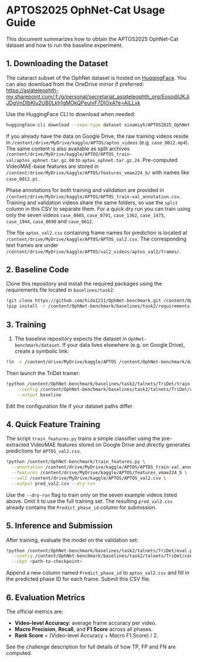 # APTOS2025 OphNet-Cat Usage Guide

This document summarizes how to obtain the APTOS2025 OphNet-Cat dataset and how to run the baseline experiment.

## 1. Downloading the Dataset

The cataract subset of the OphNet dataset is hosted on [HuggingFace](https://huggingface.co/datasets/xioamiyh/APTOS2025_OphNet-Cat). You can also download from the OneDrive mirror if preferred:
<https://asiateleophth-my.sharepoint.com/:f:/g/personal/secretariat_asiateleophth_org/EosodiUKJjJDgVnDlbKlu2UB0Lkh1gMOkQPeulvF7DlOxA?e=AILLxk>

Use the HuggingFace CLI to download when needed:
```bash
huggingface-cli download --repo-type dataset xioamiyh/APTOS2025_OphNet-Cat --local-dir ./APTOS2025_OphNet-Cat
```

If you already have the data on Google Drive, the raw training videos reside in
`/content/drive/MyDrive/kaggle/APTOS/aptos_videos` (e.g.
`case_0012.mp4`).  The same content is also available as split archives
`/content/drive/MyDrive/kaggle/APTOS/APTOS_train-val/aptos_ophnet.tar.gz.00`
to `aptos_ophnet.tar.gz.24`.  Pre-computed VideoMAE-base features are stored in
`/content/drive/MyDrive/kaggle/APTOS/features_vmae224_b/` with names like
`case_0012.pt`.

Phase annotations for both training and validation are provided in
`/content/drive/MyDrive/kaggle/APTOS/APTOS_train-val_annotation.csv`.  Training
and validation videos share the same folders, so use the `split` column in this
CSV to separate them.  For a quick dry run you can train using only the seven
videos `case_0985`, `case_0791`, `case_1362`, `case_1475`, `case_1944`,
`case_0690` and `case_0612`.

The file `aptos_val2.csv` containing frame names for prediction is located at
`/content/drive/MyDrive/kaggle/APTOS/APTOS_val2.csv`.  The corresponding test
frames are under `/content/drive/MyDrive/kaggle/APTOS/val2_videos/aptos_val2/frames/`.

## 2. Baseline Code

Clone this repository and install the required packages using the requirements file located in `baselines/task2`:
```bash
!git clone https://github.com/hida1211/OphNet-benchmark.git /content/OphNet-benchmark
!pip install -r /content/OphNet-benchmark/baselines/task2/requirements.txt
```

## 3. Training

1. The baseline repository expects the dataset in `OphNet-benchmark/dataset`.
   If your data lives elsewhere (e.g. on Google Drive), create a symbolic link:
```bash
!ln -s /content/drive/MyDrive/kaggle/APTOS /content/OphNet-benchmark/dataset
```
   Then launch the TriDet trainer:
```bash
!python /content/OphNet-benchmark/baselines/task2/talnets/TriDet/train.py \
    --config /content/OphNet-benchmark/baselines/task2/talnets/TriDet/configs/medical_videomae_phase.yaml \
    --output baseline
```
   Edit the configuration file if your dataset paths differ.


## 4. Quick Feature Training

The script `train_features.py` trains a simple classifier using the pre-extracted VideoMAE features stored on Google Drive and directly generates predictions for `APTOS_val2.csv`.

```bash
!python /content/OphNet-benchmark/train_features.py \
  --annotation /content/drive/MyDrive/kaggle/APTOS/APTOS_train-val_annotation.csv \
  --features /content/drive/MyDrive/kaggle/APTOS/features_vmae224_b \
  --val2 /content/drive/MyDrive/kaggle/APTOS/APTOS_val2.csv \
  --output pred_val2.csv --dry-run
```

Use the `--dry-run` flag to train only on the seven example videos listed above. Omit it to use the full training set. The resulting `pred_val2.csv` already contains the `Predict_phase_id` column for submission.
## 5. Inference and Submission

After training, evaluate the model on the validation set:
```bash
!python /content/OphNet-benchmark/baselines/task2/talnets/TriDet/eval.py \
  --config /content/OphNet-benchmark/baselines/task2/talnets/TriDet/configs/medical_videomae_phase.yaml \
  --ckpt <path-to-checkpoint>
```
Append a new column named `Predict_phase_id` to `aptos_val2.csv` and fill in the predicted phase ID for each frame. Submit this CSV file.

## 6. Evaluation Metrics

The official metrics are:
- **Video-level Accuracy**: average frame accuracy per video.
- **Macro Precision**, **Recall**, and **F1 Score** across all phases.
- **Rank Score** = (Video-level Accuracy + Macro F1 Score) / 2.

See the challenge description for full details of how TP, FP and FN are computed.

